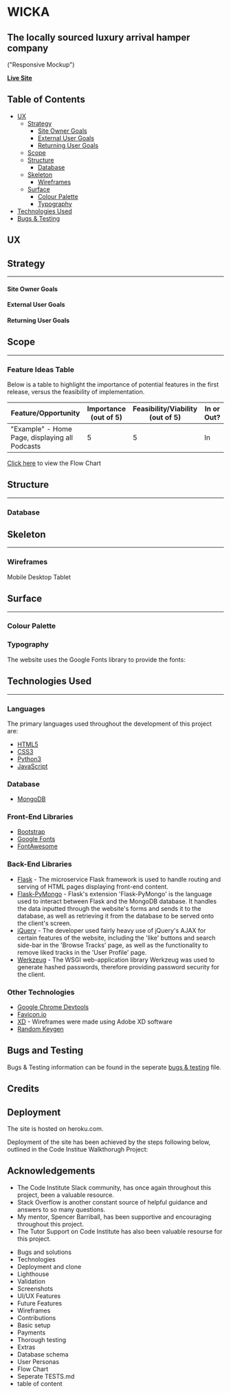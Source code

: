 # **WICKA**
## The locally sourced luxury arrival hamper company

("Responsive Mockup")

**[Live Site](https://poddly.herokuapp.com/)**

## **Table of Contents**

* [UX](#UX)
    * [Strategy](#strategy)
        * [Site Owner Goals](#site-owner-goals)
        * [External User Goals](#external-user-goals)
        * [Returning User Goals](#returning-user-goals)
    * [Scope](#scope)
    * [Structure](#structure)
        * [Database](#database)
    * [Skeleton](#skeleton)
        * [Wireframes](#wireframes)
    * [Surface](#surface)
        * [Colour Palette](#colour-palette)
        * [Typography](#typography)
* [Technologies Used](#technologies-used)
* [Bugs & Testing](#bugs-and-testing)

## **UX** 
## **Strategy**
--- 
#### **Site Owner Goals**
#### **External User Goals**
#### **Returning User Goals**

## **Scope**
---
### **Feature Ideas Table**
Below is a table to highlight the importance of potential features in the first release, versus the feasibility of implementation.

| Feature/Opportunity | Importance (out of 5) | Feasibility/Viability (out of 5) | In or Out? |
| --- | --- | --- | --- |
| "Example" - Home Page, displaying all Podcasts | 5 | 5 | In | 

[Click here](/readme_assets/flow_%20chart.png) to view the Flow Chart

## **Structure**
---

### **Database**

## **Skeleton**
---
### **Wireframes**

Mobile
Desktop
Tablet

## **Surface**
---
### **Colour Palette**

### **Typography**

The website uses the Google Fonts library to provide the fonts:

## **Technologies Used** 
---
### Languages

The primary languages used throughout the development of this project are:

* [HTML5](https://developer.mozilla.org/en-US/docs/Glossary/HTML5)
* [CSS3](https://developer.mozilla.org/en-US/docs/Web/CSS)
* [Python3](https://www.python.org/downloads/)
* [JavaScript](https://www.javascript.com/)

### Database

* [MongoDB](https://www.mongodb.com/)

### Front-End Libraries

* [Bootstrap](https://getbootstrap.com//)
* [Google Fonts](https://fonts.google.com/)
* [FontAwesome](https://fontawesome.com/)

### Back-End Libraries

* [Flask](https://flask.palletsprojects.com/en/2.0.x/) - The microservice Flask framework is used to handle routing and serving of HTML pages displaying front-end content.
* [Flask-PyMongo](https://docs.mongodb.com/drivers/pymongo/) - Flask's extension 'Flask-PyMongo' is the language used to interact between Flask and the MongoDB database. It handles the data inputted through the website's forms and sends it to the database, as well as retrieving it from the database to be served onto the client's screen.
* [jQuery](https://jquery.com/) - The developer used fairly heavy use of jQuery's AJAX for certain features of the website, including the 'like' buttons and search side-bar in the 'Browse Tracks' page, as well as the functionality to remove liked tracks in the 'User Profile' page.
* [Werkzeug](https://werkzeug.palletsprojects.com/en/2.0.x/) - The WSGI web-application library Werkzeug was used to generate hashed passwords, therefore providing password security for the client.

### Other Technologies
* [Google Chrome Devtools](https://developer.chrome.com/docs/devtools/)
* [Favicon.io](https://favicon.io//)
* [XD](https://www.adobe.com/uk/products/xd.html/) - Wireframes were made using Adobe XD software
* [Random Keygen](https://randomkeygen.com/)

## **Bugs and Testing**
Bugs & Testing information can be found in the seperate [bugs & testing](/TESTING.md) file.
## Credits

## Deployment

The site is hosted on heroku.com.

Deployment of the site has been achieved by the steps following below, outlined in the Code Institue Walkthorugh Project:

## Acknowledgements

* The Code Institute Slack community, has once again throughout this project, been a valuable resource. 
* Stack Overflow is another constant source of helpful guidance and answers to so many questions. 
* My mentor, Spencer Barriball, has been supportive and encouraging throughout this project. 
* The Tutor Support on Code Institute has also been valuable resourse for this project. 


- Bugs and solutions
- Technologies 
- Deployment and clone 
- Lighthouse 
- Validation
- Screenshots 
- UI/UX Features 
- Future Features 
- Wireframes
- Contributions 
- Basic setup 
- Payments 
- Thorough testing 
- Extras 
- Database schema 
- User Personas 
- Flow Chart 
- Seperate TESTS.md 
- table of content 